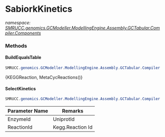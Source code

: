 ﻿# SabiorkKinetics
_namespace: [SMRUCC.genomics.GCModeller.ModellingEngine.Assembly.GCTabular.Compiler.Components](./index.md)_





### Methods

#### BuildEqualsTable
```csharp
SMRUCC.genomics.GCModeller.ModellingEngine.Assembly.GCTabular.Compiler.Components.SabiorkKinetics.BuildEqualsTable(SMRUCC.genomics.Assembly.MetaCyc.File.FileSystem.DatabaseLoadder,SMRUCC.genomics.Assembly.KEGG.DBGET.bGetObject.Compound[],SMRUCC.genomics.Assembly.KEGG.DBGET.bGetObject.Reaction[],SMRUCC.genomics.Assembly.MetaCyc.Schema.EffectorMap[]@)
```
{KEGGReaction, MetaCycReactions()}

#### SelectKinetics
```csharp
SMRUCC.genomics.GCModeller.ModellingEngine.Assembly.GCTabular.Compiler.Components.SabiorkKinetics.SelectKinetics(System.String,System.String,SMRUCC.genomics.Data.SabiorkKineticLaws.TabularDump.EnzymeCatalystKineticLaw[])
```


|Parameter Name|Remarks|
|--------------|-------|
|EnzymeId|UniprotId|
|ReactionId|Kegg.Reaction Id|



